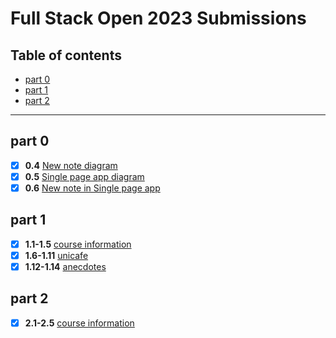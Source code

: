 # Full Stack Open 2023 Submissions

## Table of contents
  - [part 0](#part-0)
  - [part 1](#part-1)
  - [part 2](#part-2)

---

## part 0
- [x] **0.4** [New note diagram](./part0/new-note-diagram.md)
- [x] **0.5** [Single page app diagram](./part0/spa-diagram.md)
- [x] **0.6** [New note in Single page app](./part0/spa-new-note-diagram.md)

## part 1
- [x] **1.1-1.5** [course information](./part1/courseinfo/)
- [x] **1.6-1.11** [unicafe](./part1/unicafe/)
- [x] **1.12-1.14** [anecdotes](./part1/anecdotes/)

## part 2
- [x] **2.1-2.5** [course information](./part2/courseinfo/)